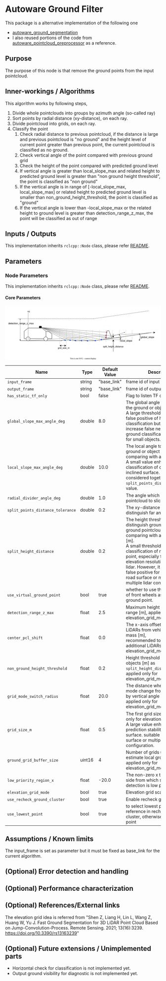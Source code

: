 # Autoware Ground Filter

This package is a alternative implementation of the following one

- [autoware_ground_segmentation](https://github.com/autowarefoundation/autoware_universe/tree/4fbb66ac7b4dd2eae73eabbaa95a1bf6db50e2d2/perception/autoware_ground_segmentation)
- I also reused portions of the code from [autoware_pointcloud_preprocessor](https://github.com/autowarefoundation/autoware_universe/tree/4fbb66ac7b4dd2eae73eabbaa95a1bf6db50e2d2/sensing/autoware_pointcloud_preprocessor) as a reference.

## Purpose

The purpose of this node is that remove the ground points from the input pointcloud.

## Inner-workings / Algorithms

This algorithm works by following steps,

1. Divide whole pointclouds into groups by azimuth angle (so-called ray)
2. Sort points by radial distance (xy-distance), on each ray.
3. Divide pointcloud into grids, on each ray.
4. Classify the point
   1. Check radial distance to previous pointcloud, if the distance is large and previous pointcloud is "no ground" and the height level of current point greater than previous point, the current pointcloud is classified as no ground.
   2. Check vertical angle of the point compared with previous ground grid
   3. Check the height of the point compared with predicted ground level
   4. If vertical angle is greater than local_slope_max and related height to predicted ground level is greater than "non ground height threshold", the point is classified as "non ground"
   5. If the vertical angle is in range of [-local_slope_max, local_slope_max] or related height to predicted ground level is smaller than non_ground_height_threshold, the point is classified as "ground"
   6. If the vertical angle is lower than -local_slope_max or the related height to ground level is greater than detection_range_z_max, the point will be classified as out of range

## Inputs / Outputs

This implementation inherits `rclcpp::Node` class, please refer [README](../README.md).

## Parameters

### Node Parameters

This implementation inherits `rclcpp::Node` class, please refer [README](../README.md).

#### Core Parameters

![ground_parameter](./image/ground_filter_parameters.drawio.svg)

| Name                              | Type   | Default Value | Description                                                                                                                                                                                                                                                                                                                                                      |
| --------------------------------- | ------ | ------------- | ---------------------------------------------------------------------------------------------------------------------------------------------------------------------------------------------------------------------------------------------------------------------------------------------------------------------------------------------------------------- |
| `input_frame`                     | string | "base_link"   | frame id of input pointcloud                                                                                                                                                                                                                                                                                                                                     |
| `output_frame`                    | string | "base_link"   | frame id of output pointcloud                                                                                                                                                                                                                                                                                                                                    |
| `has_static_tf_only`              | bool   | false         | Flag to listen TF only once                                                                                                                                                                                                                                                                                                                                      |
| `global_slope_max_angle_deg`      | double | 8.0           | The global angle to classify as the ground or object [deg].<br/>A large threshold may reduce false positive of high slope road classification but it may lead to increase false negative of non-ground classification, particularly for small objects.                                                                                                           |
| `local_slope_max_angle_deg`       | double | 10.0          | The local angle to classify as the ground or object [deg] when comparing with adjacent point.<br/>A small value enhance accuracy classification of object with inclined surface. This should be considered together with `split_points_distance_tolerance` value.                                                                                                |
| `radial_divider_angle_deg`        | double | 1.0           | The angle which divide the whole pointcloud to sliced group [deg]                                                                                                                                                                                                                                                                                                |
| `split_points_distance_tolerance` | double | 0.2           | The xy-distance threshold to distinguish far and near [m]                                                                                                                                                                                                                                                                                                        |
| `split_height_distance`           | double | 0.2           | The height threshold to distinguish ground and non-ground pointcloud when comparing with adjacent points [m]. <br/>A small threshold improves classification of non-ground point, especially for high elevation resolution pointcloud lidar. However, it might cause false positive for small step-like road surface or misaligned multiple lidar configuration. |
| `use_virtual_ground_point`        | bool   | true          | whether to use the ground center of front wheels as the virtual ground point.                                                                                                                                                                                                                                                                                    |
| `detection_range_z_max`           | float  | 2.5           | Maximum height of detection range [m], applied only for elevation_grid_mode                                                                                                                                                                                                                                                                                      |
| `center_pcl_shift`                | float  | 0.0           | The x-axis offset of addition LiDARs from vehicle center of mass [m], <br /> recommended to use only for additional LiDARs in elevation_grid_mode                                                                                                                                                                                                                |
| `non_ground_height_threshold`     | float  | 0.2           | Height threshold of non ground objects [m] as `split_height_distance` and applied only for elevation_grid_mode                                                                                                                                                                                                                                                   |
| `grid_mode_switch_radius`         | float  | 20.0          | The distance where grid division mode change from by distance to by vertical angle [m],<br /> applied only for elevation_grid_mode                                                                                                                                                                                                                               |
| `grid_size_m`                     | float  | 0.5           | The first grid size [m], applied only for elevation_grid_mode.<br/>A large value enhances the prediction stability for ground surface. suitable for rough surface or multiple lidar configuration.                                                                                                                                                               |
| `ground_grid_buffer_size`         | uint16 | 4             | Number of grids using to estimate local ground slope,<br /> applied only for elevation_grid_mode                                                                                                                                                                                                                                                                 |
| `low_priority_region_x`           | float  | -20.0         | The non-zero x threshold in back side from which small objects detection is low priority [m]                                                                                                                                                                                                                                                                     |
| `elevation_grid_mode`             | bool   | true          | Elevation grid scan mode option                                                                                                                                                                                                                                                                                                                                  |
| `use_recheck_ground_cluster`      | bool   | true          | Enable recheck ground cluster                                                                                                                                                                                                                                                                                                                                    |
| `use_lowest_point`                | bool   | true          | to select lowest point for reference in recheck ground cluster, otherwise select middle point                                                                                                                                                                                                                                                                    |

## Assumptions / Known limits

The input_frame is set as parameter but it must be fixed as base_link for the current algorithm.

## (Optional) Error detection and handling

## (Optional) Performance characterization

## (Optional) References/External links

<!-- cspell: ignore Shen Liang -->

The elevation grid idea is referred from "Shen Z, Liang H, Lin L, Wang Z, Huang W, Yu J. Fast Ground Segmentation for 3D LiDAR Point Cloud Based on Jump-Convolution-Process. Remote Sensing. 2021; 13(16):3239. <https://doi.org/10.3390/rs13163239>"

## (Optional) Future extensions / Unimplemented parts

- Horizontal check for classification is not implemented yet.
- Output ground visibility for diagnostic is not implemented yet.
